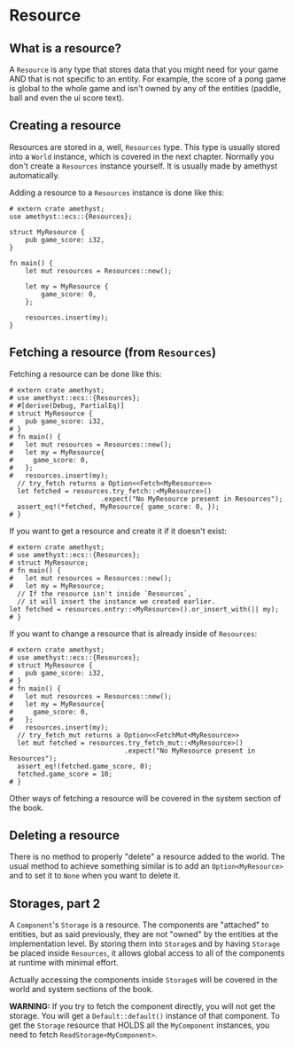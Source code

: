 # Resource

## What is a resource?

A `Resource` is any type that stores data that you might need for your game AND that is not specific to an entity.
For example, the score of a pong game is global to the whole game and isn't owned by any of the entities (paddle, ball and even the ui score text).

## Creating a resource

Resources are stored in a, well, `Resources` type. This type is usually stored into a `World` instance, which is covered in the next chapter.
Normally you don't create a `Resources` instance yourself. It is usually made by amethyst automatically.

Adding a resource to a `Resources` instance is done like this:
```rust,no_run,noplaypen
# extern crate amethyst;
use amethyst::ecs::{Resources};

struct MyResource {
    pub game_score: i32,
}

fn main() {
    let mut resources = Resources::new();
    
    let my = MyResource {
        game_score: 0,
    };
    
    resources.insert(my);
}
```

## Fetching a resource (from `Resources`)

Fetching a resource can be done like this:
```rust,no_run,noplaypen
# extern crate amethyst;
# use amethyst::ecs::{Resources};
# #[derive(Debug, PartialEq)]
# struct MyResource {
#   pub game_score: i32,
# }
# fn main() {
#   let mut resources = Resources::new();
#   let my = MyResource{
#     game_score: 0,
#   };
#   resources.insert(my);
  // try_fetch returns a Option<<Fetch<MyResource>>
  let fetched = resources.try_fetch::<MyResource>()
                       .expect("No MyResource present in Resources");
  assert_eq!(*fetched, MyResource{ game_score: 0, });
# }
```

If you want to get a resource and create it if it doesn't exist:
```rust,no_run,noplaypen
# extern crate amethyst;
# use amethyst::ecs::{Resources};
# struct MyResource;
# fn main() {
#   let mut resources = Resources::new();
#   let my = MyResource;
  // If the resource isn't inside `Resources`, 
  // it will insert the instance we created earlier.
let fetched = resources.entry::<MyResource>().or_insert_with(|| my);
# }
```

If you want to change a resource that is already inside of `Resources`:
```rust,no_run,noplaypen
# extern crate amethyst;
# use amethyst::ecs::{Resources};
# struct MyResource {
#   pub game_score: i32,
# }
# fn main() {
#   let mut resources = Resources::new();
#   let my = MyResource{
#     game_score: 0,
#   };
#   resources.insert(my);
  // try_fetch_mut returns a Option<<FetchMut<MyResource>>
  let mut fetched = resources.try_fetch_mut::<MyResource>()
                             .expect("No MyResource present in Resources");
  assert_eq!(fetched.game_score, 0);
  fetched.game_score = 10;
# }
```

Other ways of fetching a resource will be covered in the system section of the book.

## Deleting a resource

There is no method to properly "delete" a resource added to the world.
The usual method to achieve something similar is to add an `Option<MyResource>` and to set it to `None` when you want to delete it.

## Storages, part 2

A `Component`'s `Storage` is a resource.
The components are "attached" to entities, but as said previously, they are not "owned" by the entities at the implementation level.
By storing them into `Storage`s and by having `Storage` be placed inside `Resources`,
it allows global access to all of the components at runtime with minimal effort.

Actually accessing the components inside `Storage`s will be covered in the world and system sections of the book.

**WARNING:**
If you try to fetch the component directly, you will not get the storage. You will get a `Default::default()` instance of that component.
To get the `Storage` resource that HOLDS all the `MyComponent` instances, you need to fetch `ReadStorage<MyComponent>`.

